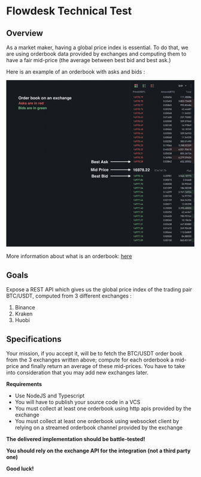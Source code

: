 # Flowdesk Technical Test

## Overview

As a market maker, having a global price index is essential.
To do that, we are using orderbook data provided by exchanges and computing them to have a fair mid-price (the average between best bid and best ask.)

Here is an example of an orderbook with asks and bids :

![Orderbook](./orderbook.png)

More information about what is an orderbook: [here](https://www.investopedia.com/terms/o/order-book.asp)

## Goals

Expose a REST API which gives us the global price index of the trading pair BTC/USDT, computed from 3 different exchanges :

1. Binance
2. Kraken
3. Huobi

## Specifications

Your mission, if you accept it, will be to fetch the BTC/USDT order book from the 3 exchanges written above; compute for each orderbook a mid-price and finally return an average of these mid-prices. You have to take into consideration that you may add new exchanges later.

**Requirements**
- Use NodeJS and Typescript
- You will have to publish your source code in a VCS
- You must collect at least one orderbook using http apis provided by the exchange
- You must collect at least one orderbook using websocket client by relying on a streamed orderbook channel provided by the exchange

**The delivered implementation should be battle-tested!**

**You should rely on the exchange API for the integration (not a third party one)**

**Good luck!**